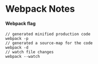 # Webpack Notes

#### Webpack flag

```
// generated minified production code
webpack -p
// generated a source-map for the code
webpack -d
// watch file changes
webpack --watch
```
